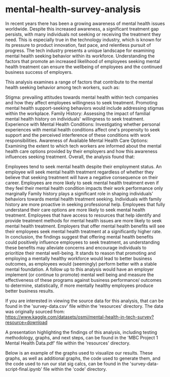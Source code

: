 # mental-health-survey-analysis

In recent years there has been a growing awareness of mental health issues worldwide. Despite this increased awareness, a significant treatment gap persists, with many individuals not seeking or receiving the treatment they need. This is especially true in the technology industry, which is known for its pressure to product innovation, fast pace, and relentless pursuit of progress. The tech industry presents a unique landscape for examining mental health seeking behavior within its workforce. Understanding the factors that promote an increased likelihood of employees seeking mental health treatment can ensure the wellbeing of employees and the continued business success of employers.

This analysis examines a range of factors that contribute to the mental health seeking behavior among tech workers, such as:

Stigma: prevailing attitudes towards mental health within tech companies and how they affect employees willingness to seek treatment. Promoting mental health support-seeking behaviors would include addressing stigmas within the workplace.
Family History: Assessing the impact of familial mental health history on individuals' willingness to seek treatment.
Experience with Mental Health Conditions: Investigating whether personal experiences with mental health conditions affect one's propensity to seek support and the perceived interference of these conditions with work responsibilities.
Awareness of Available Mental Health Care Options: Examining the extent to which tech workers are informed about the mental health care options provided by their employers and how this awareness influences seeking treatment.
Overall, the analysis found that:

Employees tend to seek mental health despite their employment status.
An employee will seek mental health treatment regardless of whether they believe that seeking treatment will have a negative consequence on their career.
Employees are more likely to seek mental health treatment even if they feel their mental health condition impacts their work performance only marginally
Family history plays a significant role in shaping individuals’ behaviors towards mental health treatment seeking. Individuals with family history are more proactive in seeking professional help.
Employees that fully understand their care options are more likely to seek mental health treatment.
Employees that have access to resources that help identify and provide treatment methods for mental health issues are more likely to seek mental health treatment.
Employers that offer mental health benefits will see their employees seek mental health treatment at a significantly higher rate.
In conclusion, the findings suggest that offering mental health benefits could positively influence employees to seek treatment, as understanding these benefits may alleviate concerns and encourage individuals to prioritize their mental well-being. It stands to reason that promoting and employing a mentally healthy workforce would lead to better business outcomes, as employees would (seemingly) perform better with a stable mental foundation. A follow up to this analysis would have an employer implement (or continue to promote) mental well being and measure the effectiveness of these programs against business performance/ outcomes to determine, statistically, if more mentally healthy employees produce better business results.

If you are interested in viewing the source data for this analysis, that can be found in the 'survey-data.csv' file within the 'resources' directory. The data was originally sourced from: https://www.kaggle.com/datasets/osmi/mental-health-in-tech-survey?resource=download

A presentation highlighting the findings of this analysis, including testing methodology, graphs, and next steps, can be found in the 'MBC Project 1 Mental Health Data.pdf' file within the 'resources' directory.

Below is an example of the graphs used to visualize our results. These graphs, as well as additional graphs, the code used to generate them, and the code used to run our stat sig calcs, can be found in the 'survey-data-script-final.ipynb' file within the 'code' directory.

